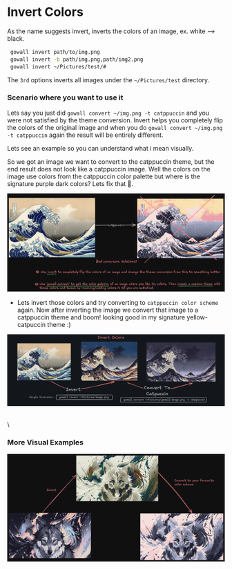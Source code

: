 # Invert Colors

As the name suggests invert, inverts the colors of an image, ex. white --> black.

   ```bash
    gowall invert path/to/img.png
    gowall invert -b path/img.png,path/img2.png
    gowall invert ~/Pictures/test/# 
   ```
The `3rd` options inverts all images under the `~/Pictures/test` directory.

### Scenario where you want to use it
Lets say you just did `gowall convert ~/img.png -t catppuccin` and you were not satisfied by the theme conversion.
Invert helps you completely flip the colors of the original image and when you do `gowall convert ~/img.png -t catppuccin`
again the result will be entirely different.

Lets see an example so you can understand what i mean visually.

So we got an image we want to convert to the catppuccin theme, but the end result does not look like a catppuccin image.
Well the colors on the image use colors from the catppuccin color palette but where is the signature purple dark colors?
Lets fix that 🔨. 

![bad conversion](./img/badConversion.png.png)

- Lets invert those colors and try converting to `catppuccin color scheme` again. Now after inverting the image we convert that image 
to a catppuccin theme and boom! looking good in my signature yellow-catpuccin theme :) 

![invert colors](./img/invert.png)

\
\

### More Visual Examples

![second invert colors example](./img/invert2.png)